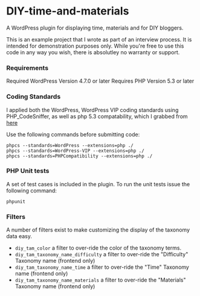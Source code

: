 # DIY-time-and-materials
A WordPress plugin for displaying time, materials and for DIY bloggers.

This is an example project that I wrote as part of an interview process. It is intended for demonstration purposes only. While you're free to use this code in any way you wish, there is absolutley no warranty or support.

### Requirements
Required WordPress Version 4.7.0 or later
Requires PHP Version 5.3 or later

### Coding Standards
I applied both the WordPress, WordPress VIP coding standards using PHP_CodeSniffer, as well as php 5.3 compatability, which I grabbed from [here](https://github.com/wimg/PHP53Compat_CodeSniffer)

Use the following commands before submitting code:
```
phpcs --standards=WordPress --extensions=php ./
phpcs --standards=WordPress-VIP --extensions=php ./
phpcs --standards=PHPCompatibility --extensions=php ./
```

### PHP Unit tests
A set of test cases is included in the plugin. To run the unit tests issue the following command:
```
phpunit
```

### Filters
A number of filters exist to make customizing the display of the taxonomy data easy.
* `diy_tam_color` a filter to over-ride the color of the taxonomy terms.
* `diy_tam_taxonomy_name_difficulty` a filter to over-ride the "Difficulty" Taxonomy name (frontend only)
* `diy_tam_taxonomy_name_time` a filter to over-ride the "Time" Taxonomy name (frontend only)
* `diy_tam_taxonomy_name_materials` a filter to over-ride the "Materials" Taxonomy name (frontend only)


